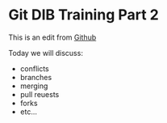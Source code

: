 # Git DIB Training Part 2

This is an edit from [Github](http://www.github.com)

Today we will discuss:

- conflicts
- branches
- merging
- pull reuests
- forks
- etc...
